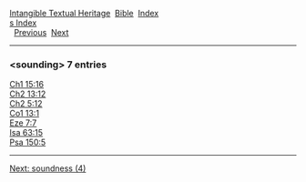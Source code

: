 [Intangible Textual Heritage](../../index)  [Bible](../index) 
[Index](index)   
[s Index](_s_)  
  [Previous](c10720)  [Next](c10722) 

------------------------------------------------------------------------

### &lt;sounding&gt; 7 entries

[Ch1 15:16](../kjv/ch1015.htm#016)  
[Ch2 13:12](../kjv/ch2013.htm#012)  
[Ch2 5:12](../kjv/ch2005.htm#012)  
[Co1 13:1](../kjv/co1013.htm#001)  
[Eze 7:7](../kjv/eze007.htm#007)  
[Isa 63:15](../kjv/isa063.htm#015)  
[Psa 150:5](../kjv/psa150.htm#005)  

------------------------------------------------------------------------

[Next: soundness (4)](c10722)
